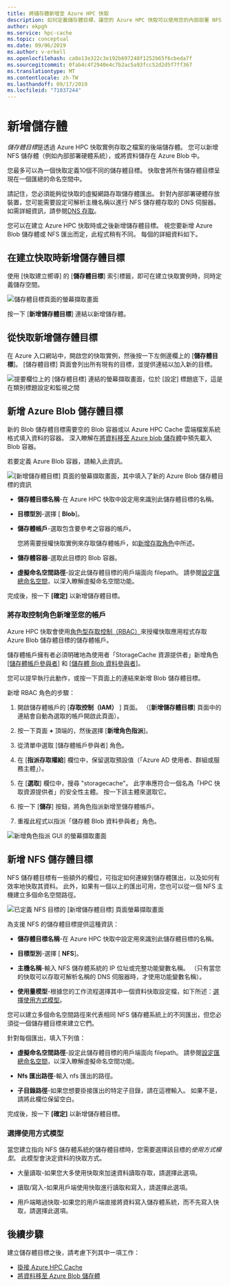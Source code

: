 ```yaml
---
title: 將儲存體新增至 Azure HPC 快取
description: 如何定義儲存體目標，讓您的 Azure HPC 快取可以使用您的內部部署 NFS 系統或 Azure Blob 容器進行長期檔案儲存
author: ekpgh
ms.service: hpc-cache
ms.topic: conceptual
ms.date: 09/06/2019
ms.author: v-erkell
ms.openlocfilehash: ca8e13e322c3e192b697248f1252b65f6cbeda7f
ms.sourcegitcommit: 0fab4c4f2940e4c7b2ac5a93fcc52d2d5f7ff367
ms.translationtype: MT
ms.contentlocale: zh-TW
ms.lasthandoff: 09/17/2019
ms.locfileid: "71037244"
---
```

# <a name="add-storage"></a>新增儲存體

*儲存體目標*是透過 Azure HPC 快取實例存取之檔案的後端儲存體。 您可以新增 NFS 儲存體（例如內部部署硬體系統），或將資料儲存在 Azure Blob 中。

您最多可以為一個快取定義10個不同的儲存體目標。 快取會將所有儲存體目標呈現在一個匯總的命名空間中。

請記住，您必須能夠從快取的虛擬網路存取儲存體匯出。 針對內部部署硬體存放裝置，您可能需要設定可解析主機名稱以進行 NFS 儲存體存取的 DNS 伺服器。 如需詳細資訊，請參閱[DNS 存取](hpc-cache-prereqs.md#dns-access)。

您可以在建立 Azure HPC 快取時或之後新增儲存體目標。 視您要新增 Azure Blob 儲存體或 NFS 匯出而定，此程式稍有不同。 每個的詳細資料如下。

## <a name="add-storage-targets-while-creating-the-cache"></a>在建立快取時新增儲存體目標

使用 [快取建立嚮導] 的 [**儲存體目標**] 索引標籤，即可在建立快取實例時，同時定義儲存空間。

![儲存體目標頁面的螢幕擷取畫面](media/hpc-cache-storage-targets-pop.png)

按一下 [**新增儲存體目標**] 連結以新增儲存體。

## <a name="add-storage-targets-from-the-cache"></a>從快取新增儲存體目標

在 Azure 入口網站中，開啟您的快取實例，然後按一下左側邊欄上的 [**儲存體目標**]。 [儲存體目標] 頁面會列出所有現有的目標，並提供連結以加入新的目標。

![提要欄位上的 [儲存體目標] 連結的螢幕擷取畫面，位於 [設定] 標題底下，這是在類別標題設定和監視之間](media/hpc-cache-storage-targets-sidebar.png)

## <a name="add-a-new-azure-blob-storage-target"></a>新增 Azure Blob 儲存體目標

新的 Blob 儲存體目標需要空的 Blob 容器或以 Azure HPC Cache 雲端檔案系統格式填入資料的容器。 深入瞭解在[將資料移至 Azure blob 儲存體](hpc-cache-ingest.md)中預先載入 Blob 容器。

若要定義 Azure Blob 容器，請輸入此資訊。

![[新增儲存體目標] 頁面的螢幕擷取畫面，其中填入了新的 Azure Blob 儲存體目標的資訊](media/hpc-cache-add-blob.png)

* **儲存體目標名稱**-在 Azure HPC 快取中設定用來識別此儲存體目標的名稱。
* **目標型別**-選擇 [ **Blob**]。
* **儲存體帳戶**-選取包含要參考之容器的帳戶。

  您將需要授權快取實例來存取儲存體帳戶，如[新增存取角色](#add-the-access-control-roles-to-your-account)中所述。
* **儲存體容器**-選取此目標的 Blob 容器。

* **虛擬命名空間路徑**-設定此儲存體目標的用戶端面向 filepath。 請參閱[設定匯總命名空間](hpc-cache-namespace.md)，以深入瞭解虛擬命名空間功能。

完成後，按一下 **[確定]** 以新增儲存體目標。

### <a name="add-the-access-control-roles-to-your-account"></a>將存取控制角色新增至您的帳戶

Azure HPC 快取會使用[角色型存取控制（RBAC）](https://docs.microsoft.com/azure/role-based-access-control/index)來授權快取應用程式存取 Azure Blob 儲存體目標的儲存體帳戶。

儲存體帳戶擁有者必須明確地為使用者「StorageCache 資源提供者」新增角色 [[儲存體帳戶參與者](https://docs.microsoft.com/azure/role-based-access-control/built-in-roles#storage-account-contributor)] 和 [[儲存體 Blob 資料參與者](https://docs.microsoft.com/azure/role-based-access-control/built-in-roles#storage-blob-data-contributor)]。

您可以提早執行此動作，或按一下頁面上的連結來新增 Blob 儲存體目標。

新增 RBAC 角色的步驟：

1. 開啟儲存體帳戶的 [**存取控制（IAM）** ] 頁面。 （[**新增儲存體目標**] 頁面中的連結會自動為選取的帳戶開啟此頁面）。

1. 按一下頁面 **+** 頂端的，然後選擇 [**新增角色指派**]。

1. 從清單中選取 [儲存體帳戶參與者] 角色。

1. 在 [**指派存取權給**] 欄位中，保留選取預設值（「Azure AD 使用者、群組或服務主體」）。  

1. 在 [**選取**] 欄位中，搜尋 "storagecache"。  此字串應符合一個名為「HPC 快取資源提供者」的安全性主體。 按一下該主體來選取它。

1. 按一下 [**儲存**] 按鈕，將角色指派新增至儲存體帳戶。

1. 重複此程式以指派「儲存體 Blob 資料參與者」角色。  

![新增角色指派 GUI 的螢幕擷取畫面](media/hpc-cache-add-role.png)

## <a name="add-a-new-nfs-storage-target"></a>新增 NFS 儲存體目標

NFS 儲存體目標有一些額外的欄位，可指定如何連線到儲存體匯出，以及如何有效率地快取其資料。 此外，如果有一個以上的匯出可用，您也可以從一個 NFS 主機建立多個命名空間路徑。

![已定義 NFS 目標的 [新增儲存體目標] 頁面螢幕擷取畫面](media/hpc-cache-add-nfs-target.png)

為支援 NFS 的儲存體目標提供這種資訊：

* **儲存體目標名稱**-在 Azure HPC 快取中設定用來識別此儲存體目標的名稱。

* **目標型別**-選擇 [ **NFS**]。

* **主機名稱**-輸入 NFS 儲存體系統的 IP 位址或完整功能變數名稱。 （只有當您的快取可以存取可解析名稱的 DNS 伺服器時，才使用功能變數名稱）。

* **使用量模型**-根據您的工作流程選擇其中一個資料快取設定檔，如下所述：[選擇使用方式模型](#choose-a-usage-model)。

您可以建立多個命名空間路徑來代表相同 NFS 儲存體系統上的不同匯出，但您必須從一個儲存體目標來建立它們。

針對每個匯出，填入下列值：

* **虛擬命名空間路徑**-設定此儲存體目標的用戶端面向 filepath。 請參閱[設定匯總命名空間](hpc-cache-namespace.md)，以深入瞭解虛擬命名空間功能。

<!--  The virtual path should start with a slash ``/``. -->

* **Nfs 匯出路徑**-輸入 nfs 匯出的路徑。

* **子目錄路徑**-如果您想要掛接匯出的特定子目錄，請在這裡輸入。 如果不是，請將此欄位保留空白。 

完成後，按一下 **[確定]** 以新增儲存體目標。

### <a name="choose-a-usage-model"></a>選擇使用方式模型 
<!-- link in GUI to this heading -->

當您建立指向 NFS 儲存體系統的儲存體目標時，您需要選擇該目標的*使用方式模型*。 此模型會決定資料的快取方式。

* 大量讀取-如果您大多使用快取來加速資料讀取存取，請選擇此選項。 

* 讀取/寫入-如果用戶端使用快取進行讀取和寫入，請選擇此選項。

* 用戶端略過快取-如果您的用戶端直接將資料寫入儲存體系統，而不先寫入快取，請選擇此選項。

## <a name="next-steps"></a>後續步驟

建立儲存體目標之後，請考慮下列其中一項工作：

* [掛接 Azure HPC Cache](hpc-cache-mount.md)
* [將資料移至 Azure Blob 儲存體](hpc-cache-ingest.md)